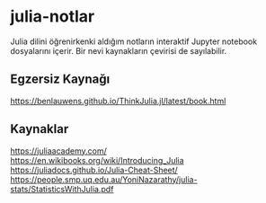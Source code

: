 # julia-notlar
Julia dilini öğrenirkenki aldığım notların interaktif Jupyter notebook dosyalarını içerir.
Bir nevi kaynakların çevirisi de sayılabilir.

## Egzersiz Kaynağı
https://benlauwens.github.io/ThinkJulia.jl/latest/book.html  
## Kaynaklar
https://juliaacademy.com/  
https://en.wikibooks.org/wiki/Introducing_Julia  
https://juliadocs.github.io/Julia-Cheat-Sheet/  
https://people.smp.uq.edu.au/YoniNazarathy/julia-stats/StatisticsWithJulia.pdf
